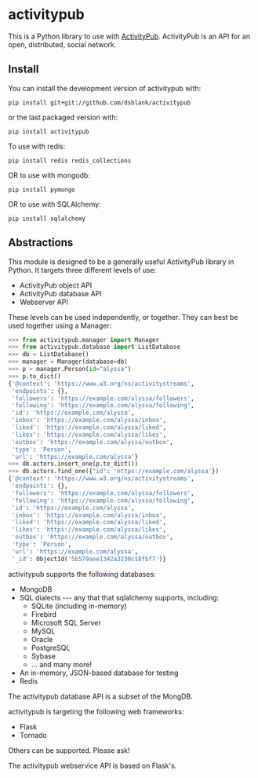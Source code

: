 # activitypub

This is a Python library to use with
[ActivityPub](https://en.wikipedia.org/wiki/ActivityPub). ActivityPub
is an API for an open, distributed, social network.

## Install

You can install the development version of activitypub with:

```
pip install git+git://github.com/dsblank/activitypub
```

or the last packaged version with:

```
pip install activitypub
```
To use with redis:

```
pip install redis redis_collections
```

OR to use with mongodb:

```
pip install pymongo
```

OR to use with SQLAlchemy:

```
pip install sqlalchemy
```

## Abstractions

This module is designed to be a generally useful ActivityPub library in Python. It targets three different levels of use:

* ActivityPub object API
* ActivityPub database API
* Webserver API

These levels can be used independently, or together. They can best be used together using a Manager:

```python
>>> from activitypub.manager import Manager
>>> from activitypub.database import ListDatabase
>>> db = ListDatabase()
>>> manager = Manager(database=db)
>>> p = manager.Person(id="alyssa")
>>> p.to_dict()
{'@context': 'https://www.w3.org/ns/activitystreams',
 'endpoints': {},
 'followers': 'https://example.com/alyssa/followers',
 'following': 'https://example.com/alyssa/following',
 'id': 'https://example.com/alyssa',
 'inbox': 'https://example.com/alyssa/inbox',
 'liked': 'https://example.com/alyssa/liked',
 'likes': 'https://example.com/alyssa/likes',
 'outbox': 'https://example.com/alyssa/outbox',
 'type': 'Person',
 'url': 'https://example.com/alyssa'}
>>> db.actors.insert_one(p.to_dict())
>>> db.actors.find_one({"id": 'https://example.com/alyssa'})
{'@context': 'https://www.w3.org/ns/activitystreams',
 'endpoints': {},
 'followers': 'https://example.com/alyssa/followers',
 'following': 'https://example.com/alyssa/following',
 'id': 'https://example.com/alyssa',
 'inbox': 'https://example.com/alyssa/inbox',
 'liked': 'https://example.com/alyssa/liked',
 'likes': 'https://example.com/alyssa/likes',
 'outbox': 'https://example.com/alyssa/outbox',
 'type': 'Person',
 'url': 'https://example.com/alyssa',
 '_id': ObjectId('5b579aee1342a3230c18fbf7')}
```

activitypub supports the following databases:

* MongoDB
* SQL dialects --- any that that sqlalchemy supports, including:
  * SQLite (including in-memory)
  * Firebird
  * Microsoft SQL Server
  * MySQL
  * Oracle
  * PostgreSQL
  * Sybase
  * ... and many more!
* An in-memory, JSON-based database for testing
* Redis

The activitypub database API is a subset of the MongDB.

activitypub is targeting the following web frameworks:

* Flask
* Tornado

Others can be supported. Please ask!

The activitypub webservice API is based on Flask's.
